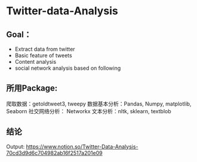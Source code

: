 # Twitter-data-Analysis

## Goal： 
- Extract data from twitter 
- Basic feature of tweets 
- Content analysis 
- social network analysis based on following

## 所用Package:
爬取数据：getoldtweet3, tweepy
数据基本分析：Pandas, Numpy, matplotlib, Seaborn 
社交网络分析： Networkx
文本分析：nltk, sklearn, textblob

## 结论
Output: https://www.notion.so/Twitter-Data-Analysis-70cd3d9d6c704982ab16f2517a201e09

